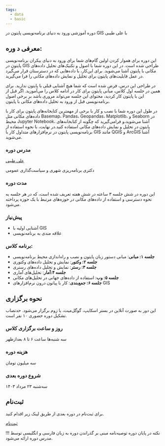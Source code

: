 ```yaml
---
tags:
  - data
  - basic
---
```

دوره آموزشی
ورود به دنیای برنامه‌نویسی پایتون در GIS
با علی طیبی

## معرفی د وره:

این دوره برای هموار کردن اولین‌ گام‌های شما برای ورود به دنیای بیکران برنامه‌نویسی پایتون در GIS طراحی شده است. در این دوره شما با اصول و تکنیک‌های تحلیل داده‌های مکانی با پایتون آشنا می‌شوید. برای این‌کار، با داده‌هایی که در دسترستان قرار می‌گیرد در عمل قابلیت‌های پایتون برای تحلیل و نمایش داده‌های مکانی را فرا می‌گیرید. 

در طراحی این درس، فرض شده است که شما هیچ آشنایی قبلی با پایتون ندارید. برای همین در جلسه اول کلاس، مبانی پایتون برای کار در ادامه کلاس را می‌آموزید. اگر قبل از این با پایتون کار کردید،‌ محتوای این جلسه می‌تواند مروری باشد بر برخی اصول برنامه‌نویسی قبل از ورود به تحلیل داده‌های مکانی با پایتون.

در طول این دوره شما با نصب و کار با برخی از مهمترین کتابخانه‌های پایتون برای کار با داده‌های مکانی مثل Basemap، Pandas، Geopandas، Matplotlib، و Seaborn در محیط Jupyter Notebook، آشنا می‌شوید،‌و فرامی‌گیرید که چگونه از کتابخانه‌های پایتون در تحلیل‌ و نمایش داده‌های مکانی استفاده کنید.در نهایت، با نحوه استفاده از برنامه‌نویسی پایتون در نرم‌افزارهای متداول کار با GIS‌ مانند QGIS و ArcGIS آشنا می‌شوید.

### مدرس دوره

[علی طیبی](https://github.com/alitayebi/) 

دکتری برنامه‌ریزی شهری و سیاست‌گذاری عمومی

### مدت دوره

این دوره در شش جلسه ۳ ساعته در شش هفته تعریف شده است، که در هر جلسه به نحوه دسترسی و استفاده از داده‌های مکانی در حوزه‌های مرتبط با یک حوزه پرداخته می‌شود.

### پیش‌نیاز

+ آشنایی اولیه با GIS
+ علاقه مندی به برنامه‌نویسی

### برنامه کلاس:

+ **جلسه ۱: مبانی**: مبانی دستور زبان پایتون و نصب و راه‌اندازی محیط برنامه‌نویسی
+ **جلسه ۲: وکتور**: نمایش و تحلیل داده‌های وکتوری
+ **جلسه ۳: رستر**: نمایش و تحلیل داده‌های رستری
+ **جلسه ۴:‌آمار**: تحلیل‌های آماری
+ **جلسه ۵: وب**: استفاده از داده‌های جهانی در تحلیل‌های مکانی
+ **جلسه  ۶: جمع‌بندی**: کار با پیاتون درون نرم‌افزارهای GIS

## نحوه برگزاری

این دور به صورت آنلاین در بستر اسکایپ، گوگل‌میت، یا زوم برگزار می‌شود. حدنصاب تشکیل دوره حضوری ۱۰ نفر است.

### روز و ساعت برگزاری کلاس

 سه شنبه‌ها ساعت ۶ تا ۸ بعدازظهر

### هزینه دوره
سه میلیون تومان

### شروع دوره بعدی

سه‌شنبه ۲۳ مرداد ۱۴۰۳

## ثبت‌نام

برای ثبت‌نام در دوره بعدی از طریق لینک زیر اقدام کنید.

[ثبت‌نام](https://zarinp.al/614692)





!!! نکته
    در پایان دوره توصیه‌نامه مبنی بر گذراندن دوره به زبان فارسی و انگلیسی توسط مدرس دوره ارائه می‌شود.

